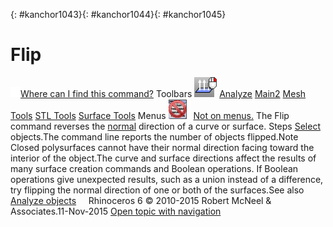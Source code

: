 ---
---

{: #kanchor1043}{: #kanchor1044}{: #kanchor1045}
# Flip
 [![images/transparent.gif](images/transparent.gif)Where can I find this command?](javascript:void(0);) Toolbars
![images/flip.png](images/flip.png) [Analyze](analyze-toolbar.html)  [Main2](main2-toolbar.html)  [Mesh Tools](mesh-tools-toolbar.html)  [STL Tools](stl-tools-toolbar.html)  [Surface Tools](surface-tools-toolbar.html) 
Menus
![images/-no-menu-item.png](images/-no-menu-item.png) [Not on menus.](menuwhattodo.html) 
The Flip command reverses the [normal](dir.html#normaldirection) direction of a curve or surface.
Steps
 [Select](select-objects.html) objects.The command line reports the number of objects flipped.Note
Closed polysurfaces cannot have their normal direction facing toward the interior of the object.The curve and surface directions affect the results of many surface creation commands and Boolean operations. If Boolean operations give unexpected results, such as a union instead of a difference, try flipping the normal direction of one or both of the surfaces.See also
 [Analyze objects](sak-analysis.html) 
&#160;
&#160;
Rhinoceros 6 © 2010-2015 Robert McNeel &amp; Associates.11-Nov-2015
 [Open topic with navigation](flip.html) 


